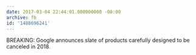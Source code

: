 ```yaml
---
date: 2017-03-04 22:44:01.000000000 -08:00
archive: fb
id: '1488696241'
---
```


BREAKING: Google announces slate of products carefully designed to be canceled in 2018.
